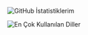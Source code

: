 ![GitHub İstatistiklerim](https://github-readme-stats.vercel.app/api?username=nenquen&show_icons=true&theme=radical)

![En Çok Kullanılan Diller](https://github-readme-stats.vercel.app/api/top-langs/?username=nenquen&layout=compact&theme=radical)

